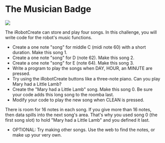 # The Musician Badge
  
![](https://github.com/topherCantrell/robots-iRobotCreate/blob/master/challenges/Musician/art/MusicianBadge.jpg)

The iRobotCreate can store and play four songs. In this challenge, you will write code for
the robot's music functions.

  - Create a one note "song" for middle C (midi note 60) with a short duration. Make this song 1.
  - Create a one note "song" for D (note 62). Make this song 2.
  - Create a one note "song" for E (note 64). Make this song 3.
  - Write a program to play the songs when DAY, HOUR, an MINUTE are pressed.
  - Try using the iRobotCreate buttons like a three-note piano. Can you play Mary had a Little Lamb?
  - Create the "Mary had a Little Lamb" song. Make this song 0. Be sure your code adds this long
    song to the roomba last.
  - Modify your code to play the new song when CLEAN is pressed.
  
There is room for 16 notes in each song. If you give more than 16 notes, then data spills into the next song's area. That's why you used song 0 (the first song slot) to hold "Mary had a Little Lamb" and you
defined it last.

  - OPTIONAL: Try making other songs. Use the web to find the notes, or make up your very own.
